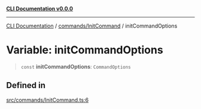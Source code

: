 [**CLI Documentation v0.0.0**](../../../README.md)

***

[CLI Documentation](../../../modules.md) / [commands/InitCommand](../README.md) / initCommandOptions

# Variable: initCommandOptions

> `const` **initCommandOptions**: `CommandOptions`

## Defined in

[src/commands/InitCommand.ts:6](https://github.com/stonemjs/cli/blob/7903e21087d732d9d42947a348eb3c473963e042/src/commands/InitCommand.ts#L6)

